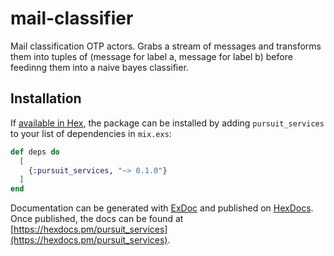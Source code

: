 # mail-classifier

Mail classification OTP actors. Grabs a stream of messages and transforms them into tuples of (message for label a, message for label b) before feedinng them into a naive bayes classifier.

## Installation

If [available in Hex](https://hex.pm/docs/publish), the package can be installed
by adding `pursuit_services` to your list of dependencies in `mix.exs`:

```elixir
def deps do
  [
    {:pursuit_services, "~> 0.1.0"}
  ]
end
```

Documentation can be generated with [ExDoc](https://github.com/elixir-lang/ex_doc)
and published on [HexDocs](https://hexdocs.pm). Once published, the docs can
be found at [https://hexdocs.pm/pursuit_services](https://hexdocs.pm/pursuit_services).

